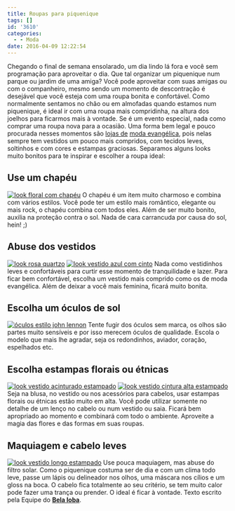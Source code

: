 ```yaml
---
title: Roupas para piquenique
tags: []
id: '3610'
categories:
  - - Moda
date: 2016-04-09 12:22:54
---
```


Chegando o final de semana ensolarado, um dia lindo lá fora e você sem programação para aproveitar o dia. Que tal organizar um piquenique num parque ou jardim de uma amiga? Você pode aproveitar com suas amigas ou com o companheiro, mesmo sendo um momento de descontração é desejável que você esteja com uma roupa bonita e confortável. Como normalmente sentamos no chão ou em almofadas quando estamos num piquenique, é ideal ir com uma roupa mais compridinha, na altura dos joelhos para ficarmos mais à vontade. Se é um evento especial, nada como comprar uma roupa nova para a ocasião. Uma forma bem legal e pouco procurada nesses momentos são [lojas de](http://www.belaloba.com.br/) [moda evangélica](http://www.belaloba.com.br/), pois nelas sempre tem vestidos um pouco mais compridos, com tecidos leves, soltinhos e com cores e estampas graciosas. Separamos alguns looks muito bonitos para te inspirar e escolher a roupa ideal:

## Use um chapéu

[![look floral com chapéu ](/images/2016/04/look-com-chapéu-para-piquenique-785x1024.jpg)](/images/2016/04/look-com-chapéu-para-piquenique.jpg) O chapéu é um item muito charmoso e combina com vários estilos. Você pode ter um estilo mais romântico, elegante ou mais rock, o chapéu combina com todos eles. Além de ser muito bonito, auxilia na proteção contra o sol. Nada de cara carrancuda por causa do sol, hein! ;)

## Abuse dos vestidos

[![look rosa quartzo](/images/2016/04/vestido-rosa-quartzo-683x1024.jpg)](/images/2016/04/vestido-rosa-quartzo.jpg) [![look vestido azul com cinto](/images/2016/04/vestido-azul-com-estampa-683x1024.jpg)](/images/2016/04/vestido-azul-com-estampa.jpg) Nada como vestidinhos leves e confortáveis para curtir esse momento de tranquilidade e lazer. Para ficar bem confortável, escolha um vestido mais comprido como os de moda evangélica. Além de deixar a você mais feminina, ficará muito bonita.

## Escolha um óculos de sol

[![óculos estilo  john lennon](/images/2016/04/óculos-de-sol-redondo.jpg)](/images/2016/04/óculos-de-sol-redondo.jpg) Tente fugir dos óculos sem marca, os olhos são partes muito sensíveis e por isso merecem óculos de qualidade. Escola o modelo que mais lhe agradar, seja os redondinhos, aviador, coração, espelhados etc. 

## Escolha estampas florais ou étnicas

[![look vestido acinturado estampado ](/images/2016/04/vestido-estampado-piquenique-683x1024.jpg)](/images/2016/04/vestido-estampado-piquenique.jpg) [![look vestido cintura alta estampado ](/images/2016/04/vestido-cintura-alta-683x1024.jpg)](/images/2016/04/vestido-cintura-alta.jpg) Seja na blusa, no vestido ou nos acessórios para cabelos, usar estampas florais ou étnicas estão muito em alta. Você pode utilizar somente no detalhe de um lenço no cabelo ou num vestido ou saia. Ficará bem apropriado ao momento e combinará com todo o ambiente. Aproveite a magia das flores e das formas em suas roupas.

## Maquiagem e cabelo leves

[![look vestido longo estampado ](/images/2016/04/vestido-longo-estampado-683x1024.jpg)](/images/2016/04/vestido-longo-estampado.jpg) Use pouca maquiagem, mas abuse do filtro solar. Como o piquenique costuma ser de dia e com um clima todo leve, passe um lápis ou delineador nos olhos, uma máscara nos cílios e um gloss na boca. O cabelo fica totalmente ao seu critério, se tem muito calor pode fazer uma trança ou prender. O ideal é ficar à vontade. Texto escrito pela Equipe do **[Bela loba](http://www.belaloba.com.br/)**.
